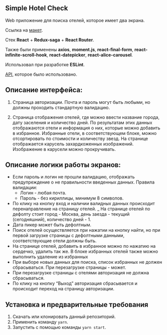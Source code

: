 ## **Simple Hotel Check**

Web приложение для поиска отелей, которое имеет два экрана.

Ссылка на [макет](<https://www.figma.com/file/PxI4ycD6GMGSpxOZ2NbFBO/React-Test%2FSimple-HotelCheck-(Copy)?node-id=0%3A1>).

Стек  **React** + **Redux-saga** + **React Router**.

Также были применены **axios**, **moment.js**, **react-final-form**, **react-infinite-scroll-hook**, **react-datepicker**, **react-alice-carousel**.

Использовал при разработке **ESLint**.

 [API](https://support.travelpayouts.com/hc/ru/articles/115000343268-API-%D0%B4%D0%B0%D0%BD%D0%BD%D1%8B%D1%85-%D0%BE%D1%82%D0%B5%D0%BB%D0%B5%D0%B9#price/), которое было использовано.

## **Описание интерфейса:**

1. Страница авторизации. Почта и пароль могут быть любыми, но должны проходить стандартную валидацию.

2. Страница отображения отелей, где можно ввести название города, дату заселения и количество дней. По результатам этих данных отображаются отели и информация о них, которые можно добавить в избранное. Избранные отели, в соответствующем блоке, можно отсортировать по стоимости и количеству звезд. На странице отображается карусель захардкоженных изображений. Изображение в карусели можно прокручивать.

## **Описание логики работы экранов:**

- Если пароль и логин не прошли валидацию, отображать предупреждение о
  не правильности введенных данных. Правила валидации:
  - Логин - любая почта.
  - Пароль - без кириллицы, минимум 8 символов.
- По клику на кнопку вход и наличии валидных данных происходит
  перенаправление на страницу отелей.
  \_ На странице отелей по дефолту стоит город - Москва, день заезда - текущий
  (сегодняшний), количество дней - 1.
- Дата пикер может быть дефолтным.
- Поиск отелей осуществляется при нажатии на кнопку найти, но при первой
  загрузке страницы с дефолтными данными, соответствующие отели должны быть.
- На странице отелей, добавить в избранное можно по нажатию на сердечко,
  удалить так же. В блоке избранных отелей также можно выполнить удаление из
  избранных
- При выборе новых данных для поиска, список избранных не должен
  сбрасываться. При перезагрузке страницы - может.
- При перезагрузке страницы с отелями авторизация не должна сбрасываться.
- По клику на кнопку “Выход” авторизация сбрасывается и происходит переход
  на страницу авторизации.

## **Установка и предварительные требования**

1. Скачать или клонировать данный репозиторий.
2. Применить команду `yarn`.
3. Запустить с помощью команды `yarn start`.

